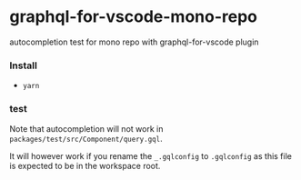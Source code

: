 # graphql-for-vscode-mono-repo
autocompletion test for mono repo with graphql-for-vscode plugin

### Install

- `yarn`

### test

Note that autocompletion will not work in `packages/test/src/Component/query.gql`.

It will however work if you rename the `_.gqlconfig` to `.gqlconfig` as this file is expected to be in the workspace root.